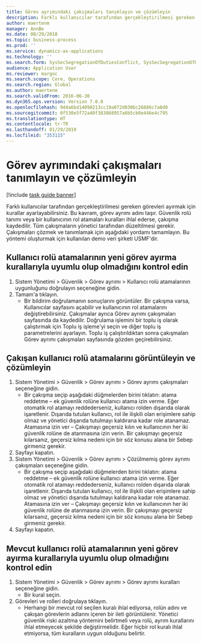 ```yaml
---
title: Görev ayrımındaki çakışmaları tanımlayın ve çözümleyin
description: Farklı kullanıcılar tarafından gerçekleştirilmesi gereken görevleri ayırmak için kurallar ayarlayabilirsiniz.
author: maertenm
manager: AnnBe
ms.date: 08/29/2018
ms.topic: business-process
ms.prod: ''
ms.service: dynamics-ax-applications
ms.technology: ''
ms.search.form: SysSecSegregationOfDutiesConflict, SysSecSegregationOfDutiesRule
audience: Application User
ms.reviewer: margoc
ms.search.scope: Core, Operations
ms.search.region: Global
ms.author: maertenm
ms.search.validFrom: 2016-06-30
ms.dyn365.ops.version: Version 7.0.0
ms.openlocfilehash: 9d4a6bd14090213cc19a072d030bc26886c7a8d0
ms.sourcegitcommit: 0f530e5f72a40f383868957a6b5cb0e446e4c795
ms.translationtype: HT
ms.contentlocale: tr-TR
ms.lasthandoff: 01/29/2019
ms.locfileid: "353115"
---
```

# <a name="identify-and-resolve-conflicts-in-segregation-of-duties"></a>Görev ayrımındaki çakışmaları tanımlayın ve çözümleyin

[!include [task guide banner](../../includes/task-guide-banner.md)]

Farklı kullanıcılar tarafından gerçekleştirilmesi gereken görevleri ayırmak için kurallar ayarlayabilirsiniz. Bu kavram, görev ayrımı adını taşır. Güvenlik rolü tanımı veya bir kullanıcının rol atamaları kuralları ihlal ederse, çakışma kaydedilir. Tüm çakışmaların yönetici tarafından düzeltilmesi gerekir. Çakışmaları çözmek ve tanımlamak için aşağıdaki yordamı tamamlayın. Bu yöntemi oluşturmak için kullanılan demo veri şirketi USMF'dir.


## <a name="verify-whether-user-role-assignments-comply-with-new-rules-for-segregation-of-duties"></a>Kullanıcı rolü atamalarının yeni görev ayırma kurallarıyla uyumlu olup olmadığını kontrol edin
1. Sistem Yönetimi > Güvenlik > Görev ayrımı > Kullanıcı rolü atamalarının uygunluğunu doğrulayın seçeneğine gidin.
2. Tamam'a tıklayın.
    * Bir bildirim doğrulamanın sonuçlarını görüntüler.     Bir çakışma varsa, Kullanıcılar sayfasını açabilir ve kullanıcının rol atamalarını değiştirebilirsiniz. Çakışmalar ayrıca Görev ayrımı çakışmaları sayfasında da kaydedilir.     Doğrulama işlemini bir toplu iş olarak çalıştırmak için Toplu iş işleme'yi seçin ve diğer toplu iş parametrelerini ayarlayın. Toplu iş çalıştırıldıktan sonra çakışmaları Görev ayrımı çakışmaları sayfasında gözden geçirebilirsiniz.  

## <a name="view-and-resolve-conflicting-user-role-assignments"></a>Çakışan kullanıcı rolü atamalarını görüntüleyin ve çözümleyin
1. Sistem Yönetimi > Güvenlik > Görev ayrımı > Görev ayrımı çakışmaları seçeneğine gidin.
    * Bir çakışma seçip aşağıdaki düğmelerden birini tıklatın:      atama reddetme – ek güvenlik rolüne kullanıcı atama izin verme. Eğer otomatik rol atamayı reddederseniz, kullanıcı rolden dışarıda olarak işaretlenir. Dışarıda tutulan kullanıcı, rol ile ilişkili olan erişimlere sahip olmaz ve yönetici dışarıda tutulmayı kaldırana kadar role atanamaz.     Atamasına izin ver – Çakışmayı geçersiz kılın ve kullanıcının her iki güvenlik rolüne de atanmasına izin verin. Bir çakışmayı geçersiz kılarsanız, geçersiz kılma nedeni için bir söz konusu alana bir Sebep girmeniz gerekir.  
2. Sayfayı kapatın.
3. Sistem Yönetimi > Güvenlik > Görev ayrımı > Çözülmemiş görev ayrımı çakışmaları seçeneğine gidin.
    * Bir çakışma seçip aşağıdaki düğmelerden birini tıklatın:      atama reddetme – ek güvenlik rolüne kullanıcı atama izin verme. Eğer otomatik rol atamayı reddederseniz, kullanıcı rolden dışarıda olarak işaretlenir. Dışarıda tutulan kullanıcı, rol ile ilişkili olan erişimlere sahip olmaz ve yönetici dışarıda tutulmayı kaldırana kadar role atanamaz.     Atamasına izin ver – Çakışmayı geçersiz kılın ve kullanıcının her iki güvenlik rolüne de atanmasına izin verin. Bir çakışmayı geçersiz kılarsanız, geçersiz kılma nedeni için bir söz konusu alana bir Sebep girmeniz gerekir.    
4. Sayfayı kapatın.

## <a name="verify-whether-existing-roles-comply-with-new-rules-for-segregation-of-duties"></a>Mevcut kullanıcı rolü atamalarının yeni görev ayırma kurallarıyla uyumlu olup olmadığını kontrol edin
1. Sistem Yönetimi > Güvenlik > Görev ayrımı > Görev ayrımı kuralları seçeneğine gidin.
    * Bir kural seçin.  
2. Görevleri ve rolleri doğrulaya tıklayın.
    * Herhangi bir mevcut rol seçilen kuralı ihlal ediyorsa, rolün adını ve çakışan görevlerin adlarını içeren bir ileti görüntülenir. Yönetici güvenlik riski azaltma yöntemini belirtmeli veya rolü, ayrım kurallarını ihlal etmeyecek şekilde değiştirmelidir.     Eğer hiçbir rol kuralı ihlal etmiyorsa, tüm kuralların uygun olduğunu belirtir.  

